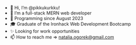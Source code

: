 - 👋 Hi, I’m @pikkukurkku!
- 👀 I’m a full-stack MERN web developer
- 🌱 Programming since August 2023
- 🎓 Graduate of the Ironhack Web Development Bootcamp
- ✨ Looking for work opportunities
- 📫 How to reach me => natalia.ogorek@gmail.com

<!---
pikkukurkku/pikkukurkku is a ✨ special ✨ repository because its `README.md` (this file) appears on your GitHub profile.
You can click the Preview link to take a look at your changes.
--->
